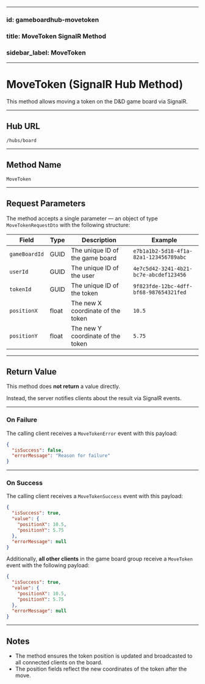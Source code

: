 
---
### id: gameboardhub-movetoken

### title: MoveToken SignalR Method

### sidebar_label: MoveToken
---

# MoveToken (SignalR Hub Method)

This method allows moving a token on the D&D game board via SignalR.

---

## Hub URL

`/hubs/board`

---

## Method Name

`MoveToken`

---

## Request Parameters

The method accepts a single parameter — an object of type `MoveTokenRequestDto` with the following structure:

| Field        | Type   | Description                   | Example                                |
|--------------|--------|-------------------------------|--------------------------------------|
| `gameBoardId`| GUID   | The unique ID of the game board | `e7b1a1b2-5d18-4f1a-82a1-123456789abc` |
| `userId`     | GUID   | The unique ID of the user       | `4e7c5d42-3241-4b21-bc7e-abcdef123456` |
| `tokenId`    | GUID   | The unique ID of the token      | `9f823fde-12bc-4dff-bf68-987654321fed` |
| `positionX`  | float  | The new X coordinate of the token | `10.5`                               |
| `positionY`  | float  | The new Y coordinate of the token | `5.75`                               |

---

## Return Value

This method does **not return** a value directly.

Instead, the server notifies clients about the result via SignalR events.

---

### On Failure

The calling client receives a `MoveTokenError` event with this payload:

```json
{
  "isSuccess": false,
  "errorMessage": "Reason for failure"
}
```

---

### On Success

The calling client receives a `MoveTokenSuccess` event with this payload:

```json
{
  "isSuccess": true,
  "value": {
    "positionX": 10.5,
    "positionY": 5.75
  },
  "errorMessage": null
}
```

Additionally, **all other clients** in the game board group receive a `MoveToken` event with the following payload:

```json
{
  "isSuccess": true,
  "value": {
    "positionX": 10.5,
    "positionY": 5.75
  },
  "errorMessage": null
}
```

---

## Notes

- The method ensures the token position is updated and broadcasted to all connected clients on the board.
- The position fields reflect the new coordinates of the token after the move.